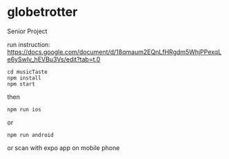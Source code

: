 # globetrotter
Senior Project

run instruction: https://docs.google.com/document/d/18qmaum2EQnLfHRgdm5WhjPPexqLe6ySwIv_hEVBu3Vs/edit?tab=t.0

```shell
cd musicTaste
npm install
npm start
```

then

```shell
npm run ios
```

or

```shell
npm run android
```

or scan with expo app on mobile phone

